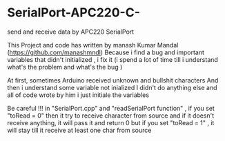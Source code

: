 # SerialPort-APC220-C-
send and receive data by APC220 SerialPort

This Project and code has written by manash Kumar Mandal (https://github.com/manashmndl)
Because i find a bug and important variables that didn't initialized , i fix it (i spend a lot of time till i understand what's the problem and what's the bug )

At first, sometimes Arduino received unknown and bullshit characters
And then i understand some variable not inialized
I didn't do anything else and all of code wrote by him
i just initiale the variables

Be careful !!!
in "SerialPort.cpp" and "readSerialPort function" , if you set "toRead =  0" then it try to receive character from source and if it doesn't receive anything, it will pass it and return 0
but if you set "toRead =  1" , it will stay till it receive at least one char from source
